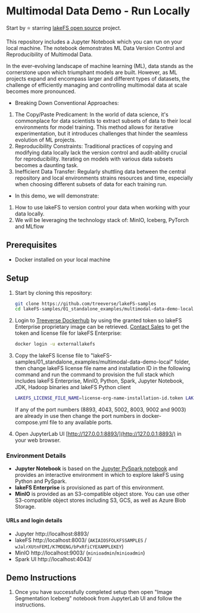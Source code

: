 # Multimodal Data Demo - Run Locally

Start by ⭐️ starring [lakeFS open source](https://go.lakefs.io/oreilly-course) project.

This repository includes a Jupyter Notebook which you can run on your local machine. The notebook demonstrates ML Data Version Control and Reproducibility of Multimodal Data.

In the ever-evolving landscape of machine learning (ML), data stands as the cornerstone upon which triumphant models are built. However, as ML projects expand and encompass larger and different types of datasets, the challenge of efficiently managing and controlling multimodal data at scale becomes more pronounced.

* Breaking Down Conventional Approaches:
1. The Copy/Paste Predicament: In the world of data science, it's commonplace for data scientists to extract subsets of data to their local environments for model training. This method allows for iterative experimentation, but it introduces challenges that hinder the seamless evolution of ML projects.
2. Reproducibility Constraints: Traditional practices of copying and modifying data locally lack the version control and audit-ability crucial for reproducibility. Iterating on models with various data subsets becomes a daunting task.
3. Inefficient Data Transfer: Regularly shuttling data between the central repository and local environments strains resources and time, especially when choosing different subsets of data for each training run.

* In this demo, we will demonstrate:
1. How to use lakeFS to version control your data when working with your data locally.
3. We will be leveraging the technology stack of: MinIO, Iceberg, PyTorch and MLflow


## Prerequisites
* Docker installed on your local machine

## Setup

1. Start by cloning this repository:

   ```bash
   git clone https://github.com/treeverse/lakeFS-samples
   cd lakeFS-samples/01_standalone_examples/multimodal-data-demo-local
   ```

2. Login to [Treeverse Dockerhub](https://hub.docker.com/u/treeverse) by using the granted token so lakeFS Enterprise proprietary image can be retrieved. [Contact Sales](https://lakefs.io/contact-sales/) to get the token and license file for lakeFS Enterprise:

   ```bash
   docker login -u externallakefs
   ```


3. Copy the lakeFS license file to "lakeFS-samples/01_standalone_examples/multimodal-data-demo-local" folder, then change lakeFS license file name and installation ID in the following command and run the command to provision the full stack which includes lakeFS Enterprise, MinIO, Python, Spark, Jupyter Notebook, JDK, Hadoop binaries and lakeFS Python client

   ```bash
   LAKEFS_LICENSE_FILE_NAME=license-org-name-installation-id.token LAKEFS_INSTALLATION_ID=installation-id docker compose up
   ```

   If any of the port numbers (8893, 4043, 5002, 8003, 9002 and 9003) are already in use then change the port numbers in docker-compose.yml file to any available ports.

4. Open JupyterLab UI [http://127.0.0.1:8893/](http://127.0.0.1:8893/) in your web browser.

### Environment Details

* **Jupyter Notebook** is based on the [Jupyter PySpark notebook](https://hub.docker.com/r/jupyter/pyspark-notebook/) and provides an interactive environment in which to explore lakeFS using Python and PySpark. 
* **lakeFS Enterprise** is provisioned as part of this environment.
* **MinIO** is provided as an S3-compatible object store. You can use other S3-compatible object stores including S3, GCS, as well as Azure Blob Storage.

#### URLs and login details

* Jupyter http://localhost:8893/
* lakeFS http://localhost:8003/ (`AKIAIOSFOLKFSSAMPLES` / `wJalrXUtnFEMI/K7MDENG/bPxRfiCYEXAMPLEKEY`)
* MinIO http://localhost:9003/ (`minioadmin`/`minioadmin`)
* Spark UI http://localhost:4043/

## Demo Instructions

1. Once you have successfully completed setup then open "Image Segmentation Iceberg" notebook from JupyterLab UI and follow the instructions.

